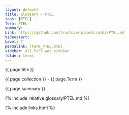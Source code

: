 ```yaml
---
layout: default
title: Glossary - PTEL
tags: [PTEL]
Term: PTEL
summary: 
Link: https://github.com/trustoverip/acdc/wiki/PTEL.md
Videostart: 
Level: 7
permalink: /term_PTEL.html
sidebar: all_lvl3_wot_sidebar
folder: terms
---
```


{{ page.title }}

{{ page.collection }} - {{ page.Term }}

   {{ page.summary }}

{% include_relative glossary/PTEL.md %}

 {% include links.html %} 

